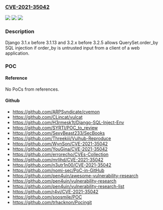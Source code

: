 ### [CVE-2021-35042](https://cve.mitre.org/cgi-bin/cvename.cgi?name=CVE-2021-35042)
![](https://img.shields.io/static/v1?label=Product&message=n%2Fa&color=blue)
![](https://img.shields.io/static/v1?label=Version&message=n%2Fa&color=blue)
![](https://img.shields.io/static/v1?label=Vulnerability&message=n%2Fa&color=brighgreen)

### Description

Django 3.1.x before 3.1.13 and 3.2.x before 3.2.5 allows QuerySet.order_by SQL injection if order_by is untrusted input from a client of a web application.

### POC

#### Reference
No PoCs from references.

#### Github
- https://github.com/ARPSyndicate/cvemon
- https://github.com/CLincat/vulcat
- https://github.com/H3rmesk1t/Django-SQL-Inject-Env
- https://github.com/SYRTI/POC_to_review
- https://github.com/SexyBeast233/SecBooks
- https://github.com/Threekiii/Vulhub-Reproduce
- https://github.com/WynSon/CVE-2021-35042
- https://github.com/YouGina/CVE-2021-35042
- https://github.com/errorecho/CVEs-Collection
- https://github.com/mrlihd/CVE-2021-35042
- https://github.com/n3utr1n00/CVE-2021-35042
- https://github.com/nomi-sec/PoC-in-GitHub
- https://github.com/pen4uin/awesome-vulnerability-research
- https://github.com/pen4uin/vulnerability-research
- https://github.com/pen4uin/vulnerability-research-list
- https://github.com/r4vi/CVE-2021-35042
- https://github.com/soosmile/POC
- https://github.com/trhacknon/Pocingit


